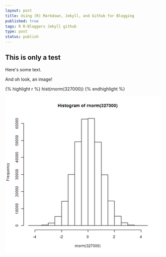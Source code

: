 ```yaml
--- 
layout: post
title: Using (R) Markdown, Jekyll, and Github for Blogging
published: true
tags: R R-Bloggers Jekyll github
type: post
status: publish
---
```

 
## This is only a test
 
Here's some text.
 
And oh look, an image!
 

{% highlight r %}
hist(rnorm(327000))
{% endhighlight %}

![plot of chunk unnamed-chunk-2](/figures/unnamed-chunk-2-1.png)
 
